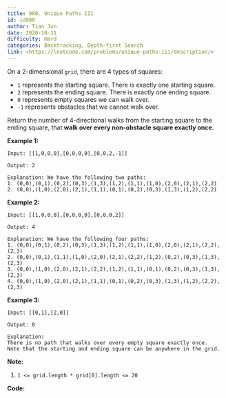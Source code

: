 ```yaml
---
title: 980. Unique Paths III
id: id980
author: Tian Jun
date: 2020-10-31
difficulty: Hard
categories: Backtracking, Depth-first Search
link: <https://leetcode.com/problems/unique-paths-iii/description/>
---
```


On a 2-dimensional `grid`, there are 4 types of squares:

  * `1` represents the starting square.  There is exactly one starting square.
  * `2` represents the ending square.  There is exactly one ending square.
  * `0` represents empty squares we can walk over.
  * `-1` represents obstacles that we cannot walk over.

Return the number of 4-directional walks from the starting square to the
ending square, that **walk over every non-obstacle square  exactly once**.



**Example 1:**
            
	Input: [[1,0,0,0],[0,0,0,0],[0,0,2,-1]]    
	Output: 2    
	Explanation: We have the following two paths:     1. (0,0),(0,1),(0,2),(0,3),(1,3),(1,2),(1,1),(1,0),(2,0),(2,1),(2,2)    2. (0,0),(1,0),(2,0),(2,1),(1,1),(0,1),(0,2),(0,3),(1,3),(1,2),(2,2)

**Example 2:**
            
	Input: [[1,0,0,0],[0,0,0,0],[0,0,0,2]]    
	Output: 4    
	Explanation: We have the following four paths:     1. (0,0),(0,1),(0,2),(0,3),(1,3),(1,2),(1,1),(1,0),(2,0),(2,1),(2,2),(2,3)    2. (0,0),(0,1),(1,1),(1,0),(2,0),(2,1),(2,2),(1,2),(0,2),(0,3),(1,3),(2,3)    3. (0,0),(1,0),(2,0),(2,1),(2,2),(1,2),(1,1),(0,1),(0,2),(0,3),(1,3),(2,3)    4. (0,0),(1,0),(2,0),(2,1),(1,1),(0,1),(0,2),(0,3),(1,3),(1,2),(2,2),(2,3)

**Example 3:**
            
	Input: [[0,1],[2,0]]    
	Output: 0    
	Explanation:    There is no path that walks over every empty square exactly once.    Note that the starting and ending square can be anywhere in the grid.    



**Note:**

  1. `1 <= grid.length * grid[0].length <= 20`


**Code:**
